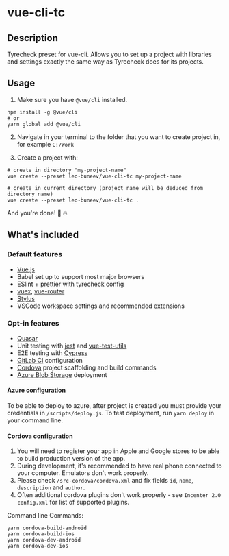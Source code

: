 # vue-cli-tc

## Description

Tyrecheck preset for vue-cli. Allows you to set up a project with libraries and settings exactly the same way as Tyrecheck does for its projects.

## Usage

1. Make sure you have `@vue/cli` installed.

```
npm install -g @vue/cli
# or
yarn global add @vue/cli 
```

2. Navigate in your terminal to the folder that you want to create project in, for example `C:/Work`

3. Create a project with: 

```
# create in directory "my-project-name"
vue create --preset leo-buneev/vue-cli-tc my-project-name

# create in current directory (project name will be deduced from directory name)
vue create --preset leo-buneev/vue-cli-tc .
```

And you're done! :tada: :fire:

## What's included

### Default features

- [Vue.js](https://vuejs.org/v2/guide/)
- Babel set up to support most major browsers
- ESlint + prettier with tyrecheck config
- [vuex](https://vuex.vuejs.org/guide/), [vue-router](https://router.vuejs.org/guide/)
- [Stylus](http://stylus-lang.com/)
- VSCode workspace settings and recommended extensions


### Opt-in features

- [Quasar](https://quasar-framework.org/guide/)
- Unit testing with [jest](https://jestjs.io/docs/en/getting-started) and [vue-test-utils](https://vue-test-utils.vuejs.org/guides/getting-started.html)
- E2E testing with [Cypress](https://docs.cypress.io/guides/getting-started/writing-your-first-test.html#Write-a-simple-test)
- [GitLab CI](https://docs.gitlab.com/ee/ci/) configuration
- [Cordova](https://cordova.apache.org/docs/en/latest/) project scaffolding and build commands
- [Azure Blob Storage](https://azure.microsoft.com/en-us/services/storage/blobs/) deployment

#### Azure configuration

To be able to deploy to azure, after project is created you must provide your credentials in `/scripts/deploy.js`.
To test deployment, run `yarn deploy` in your command line.

#### Cordova configuration

1. You will need to register your app in Apple and Google stores to be able to build production version of the app.
2. During development, it's recommended to have real phone connected to your computer. Emulators don't work properly.
3. Please check `/src-cordova/cordova.xml` and fix fields `id`, `name`, `description` and `author`.
4. Often additional cordova plugins don't work properly - see `Incenter 2.0` `config.xml` for list of supported plugins.

Command line Commands:

```
yarn cordova-build-android
yarn cordova-build-ios
yarn cordova-dev-android
yarn cordova-dev-ios
```
